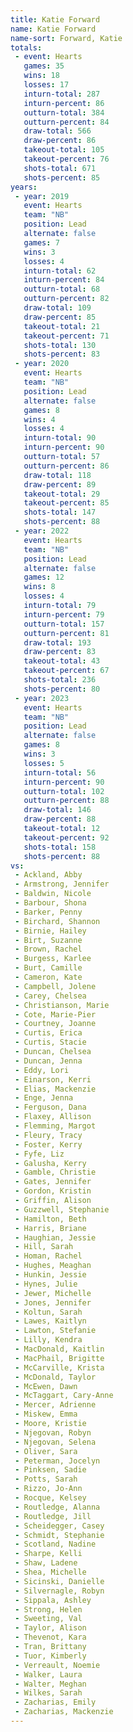 ```yaml
---
title: Katie Forward
name: Katie Forward
name-sort: Forward, Katie
totals:
 - event: Hearts
   games: 35
   wins: 18
   losses: 17
   inturn-total: 287
   inturn-percent: 86
   outturn-total: 384
   outturn-percent: 84
   draw-total: 566
   draw-percent: 86
   takeout-total: 105
   takeout-percent: 76
   shots-total: 671
   shots-percent: 85
years:
 - year: 2019
   event: Hearts
   team: "NB"
   position: Lead
   alternate: false
   games: 7
   wins: 3
   losses: 4
   inturn-total: 62
   inturn-percent: 84
   outturn-total: 68
   outturn-percent: 82
   draw-total: 109
   draw-percent: 85
   takeout-total: 21
   takeout-percent: 71
   shots-total: 130
   shots-percent: 83
 - year: 2020
   event: Hearts
   team: "NB"
   position: Lead
   alternate: false
   games: 8
   wins: 4
   losses: 4
   inturn-total: 90
   inturn-percent: 90
   outturn-total: 57
   outturn-percent: 86
   draw-total: 118
   draw-percent: 89
   takeout-total: 29
   takeout-percent: 85
   shots-total: 147
   shots-percent: 88
 - year: 2022
   event: Hearts
   team: "NB"
   position: Lead
   alternate: false
   games: 12
   wins: 8
   losses: 4
   inturn-total: 79
   inturn-percent: 79
   outturn-total: 157
   outturn-percent: 81
   draw-total: 193
   draw-percent: 83
   takeout-total: 43
   takeout-percent: 67
   shots-total: 236
   shots-percent: 80
 - year: 2023
   event: Hearts
   team: "NB"
   position: Lead
   alternate: false
   games: 8
   wins: 3
   losses: 5
   inturn-total: 56
   inturn-percent: 90
   outturn-total: 102
   outturn-percent: 88
   draw-total: 146
   draw-percent: 88
   takeout-total: 12
   takeout-percent: 92
   shots-total: 158
   shots-percent: 88
vs:
 - Ackland, Abby
 - Armstrong, Jennifer
 - Baldwin, Nicole
 - Barbour, Shona
 - Barker, Penny
 - Birchard, Shannon
 - Birnie, Hailey
 - Birt, Suzanne
 - Brown, Rachel
 - Burgess, Karlee
 - Burt, Camille
 - Cameron, Kate
 - Campbell, Jolene
 - Carey, Chelsea
 - Christianson, Marie
 - Cote, Marie-Pier
 - Courtney, Joanne
 - Curtis, Erica
 - Curtis, Stacie
 - Duncan, Chelsea
 - Duncan, Jenna
 - Eddy, Lori
 - Einarson, Kerri
 - Elias, Mackenzie
 - Enge, Jenna
 - Ferguson, Dana
 - Flaxey, Allison
 - Flemming, Margot
 - Fleury, Tracy
 - Foster, Kerry
 - Fyfe, Liz
 - Galusha, Kerry
 - Gamble, Christie
 - Gates, Jennifer
 - Gordon, Kristin
 - Griffin, Alison
 - Guzzwell, Stephanie
 - Hamilton, Beth
 - Harris, Briane
 - Haughian, Jessie
 - Hill, Sarah
 - Homan, Rachel
 - Hughes, Meaghan
 - Hunkin, Jessie
 - Hynes, Julie
 - Jewer, Michelle
 - Jones, Jennifer
 - Koltun, Sarah
 - Lawes, Kaitlyn
 - Lawton, Stefanie
 - Lilly, Kendra
 - MacDonald, Kaitlin
 - MacPhail, Brigitte
 - McCarville, Krista
 - McDonald, Taylor
 - McEwen, Dawn
 - McTaggart, Cary-Anne
 - Mercer, Adrienne
 - Miskew, Emma
 - Moore, Kristie
 - Njegovan, Robyn
 - Njegovan, Selena
 - Oliver, Sara
 - Peterman, Jocelyn
 - Pinksen, Sadie
 - Potts, Sarah
 - Rizzo, Jo-Ann
 - Rocque, Kelsey
 - Routledge, Alanna
 - Routledge, Jill
 - Scheidegger, Casey
 - Schmidt, Stephanie
 - Scotland, Nadine
 - Sharpe, Kelli
 - Shaw, Ladene
 - Shea, Michelle
 - Sicinski, Danielle
 - Silvernagle, Robyn
 - Sippala, Ashley
 - Strong, Helen
 - Sweeting, Val
 - Taylor, Alison
 - Thevenot, Kara
 - Tran, Brittany
 - Tuor, Kimberly
 - Verreault, Noemie
 - Walker, Laura
 - Walter, Meghan
 - Wilkes, Sarah
 - Zacharias, Emily
 - Zacharias, Mackenzie
---
```

